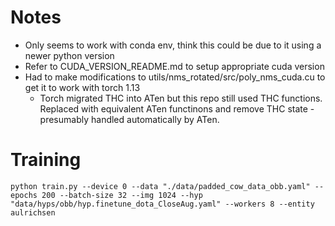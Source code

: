
# Notes 
 - Only seems to work with conda env, think this could be due to it using a newer python version
 - Refer to CUDA_VERSION_README.md to setup appropriate cuda version
 - Had to make modifications to utils/nms_rotated/src/poly_nms_cuda.cu to get it to work with torch 1.13
    - Torch migrated THC into ATen but this repo still used THC functions. Replaced with equivalent ATen functinons and remove THC state - presumably handled automatically by ATen.


# Training
```
python train.py --device 0 --data "./data/padded_cow_data_obb.yaml" --epochs 200 --batch-size 32 --img 1024 --hyp "data/hyps/obb/hyp.finetune_dota_CloseAug.yaml" --workers 8 --entity aulrichsen
```